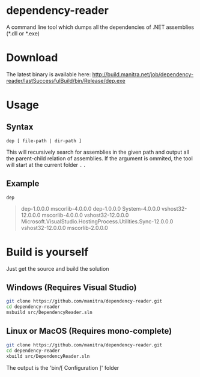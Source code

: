 # dependency-reader
A command line tool which dumps all the dependencies of .NET assemblies (*.dll or *.exe)

# Download

The latest binary is available here:
http://build.manitra.net/job/dependency-reader/lastSuccessfulBuild/bin/Release/dep.exe

# Usage

## Syntax

```
dep [ file-path | dir-path ]
```

This will recursively search for assemblies in the given path and output all the parent-child relation of assemblies.
If the argument is ommited, the tool will start at the current folder `.` .

## Example

```
dep
```

> dep-1.0.0.0 mscorlib-4.0.0.0
> dep-1.0.0.0 System-4.0.0.0
> vshost32-12.0.0.0 mscorlib-4.0.0.0
> vshost32-12.0.0.0 Microsoft.VisualStudio.HostingProcess.Utilities.Sync-12.0.0.0
> vshost32-12.0.0.0 mscorlib-2.0.0.0

# Build is yourself

Just get the source and build the solution

## Windows (Requires Visual Studio)

```bash
git clone https://github.com/manitra/dependency-reader.git
cd dependency-reader
msbuild src/DependencyReader.sln
```

## Linux or MacOS (Requires mono-complete)

```bash
git clone https://github.com/manitra/dependency-reader.git
cd dependency-reader
xbuild src/DependencyReader.sln
```


The output is the 'bin/[ Configuration ]' folder
